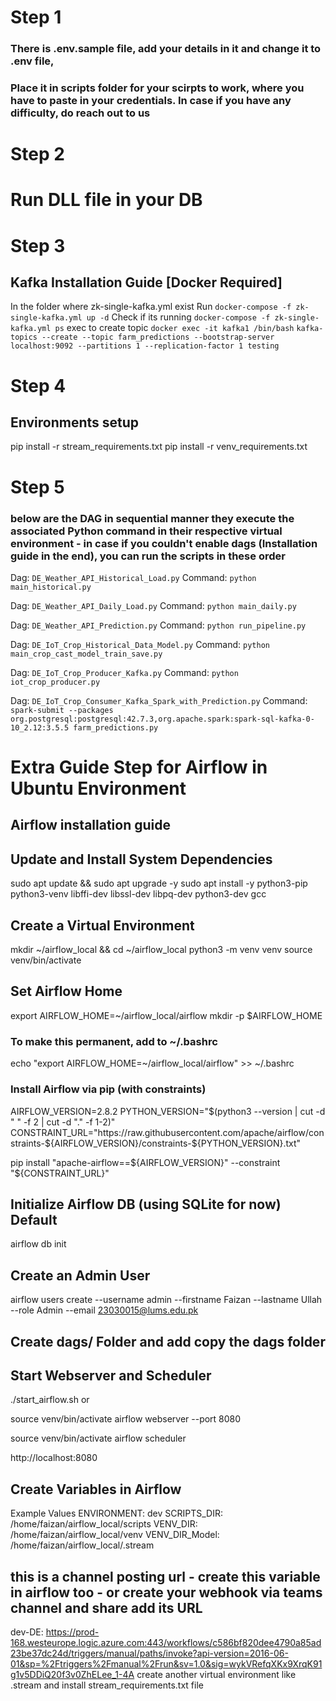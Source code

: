 # Step 1
### There is .env.sample file, add your details in it and change it to .env file,
### Place it in scripts folder for your scirpts to work, where you have to paste in your credentials. In case if you have any difficulty, do reach out to us

# Step 2
# Run DLL file in your DB

# Step 3
## Kafka Installation Guide [Docker Required]
In the folder where zk-single-kafka.yml exist
Run 
`docker-compose -f zk-single-kafka.yml up -d`
Check if its running
`docker-compose -f zk-single-kafka.yml ps`
exec to create topic
`docker exec -it kafka1 /bin/bash`
`kafka-topics --create --topic farm_predictions --bootstrap-server localhost:9092 --partitions 1 --replication-factor 1 testing`

# Step 4
## Environments setup
pip install -r stream_requirements.txt
pip install -r venv_requirements.txt

# Step 5
### below are the DAG in sequential manner they execute the associated Python command in their respective virtual environment - in case if you couldn't enable dags (Installation guide in the end), you can run the scripts in these order

Dag: `DE_Weather_API_Historical_Load.py`
Command: `python main_historical.py`

Dag: `DE_Weather_API_Daily_Load.py`
Command: `python main_daily.py`

Dag: `DE_Weather_API_Prediction.py`
Command: `python run_pipeline.py`

Dag: `DE_IoT_Crop_Historical_Data_Model.py`
Command: `python main_crop_cast_model_train_save.py`

Dag: `DE_IoT_Crop_Producer_Kafka.py`
Command: `python iot_crop_producer.py`

Dag: `DE_IoT_Crop_Consumer_Kafka_Spark_with_Prediction.py`
Command: `spark-submit --packages org.postgresql:postgresql:42.7.3,org.apache.spark:spark-sql-kafka-0-10_2.12:3.5.5 farm_predictions.py`

# Extra Guide Step for Airflow in Ubuntu Environment

## Airflow installation guide

## Update and Install System Dependencies
sudo apt update && sudo apt upgrade -y
sudo apt install -y python3-pip python3-venv libffi-dev libssl-dev libpq-dev python3-dev gcc

## Create a Virtual Environment
mkdir ~/airflow_local && cd ~/airflow_local
python3 -m venv venv
source venv/bin/activate

## Set Airflow Home
export AIRFLOW_HOME=~/airflow_local/airflow
mkdir -p $AIRFLOW_HOME

### To make this permanent, add to ~/.bashrc
echo "export AIRFLOW_HOME=~/airflow_local/airflow" >> ~/.bashrc

### Install Airflow via pip (with constraints)
AIRFLOW_VERSION=2.8.2
PYTHON_VERSION="$(python3 --version | cut -d " " -f 2 | cut -d "." -f 1-2)"
CONSTRAINT_URL="https://raw.githubusercontent.com/apache/airflow/constraints-${AIRFLOW_VERSION}/constraints-${PYTHON_VERSION}.txt"

pip install "apache-airflow==${AIRFLOW_VERSION}" --constraint "${CONSTRAINT_URL}"

## Initialize Airflow DB (using SQLite for now) Default
airflow db init

## Create an Admin User
airflow users create --username admin --firstname Faizan --lastname Ullah --role Admin --email 23030015@lums.edu.pk

## Create dags/ Folder and add copy the dags folder

## Start Webserver and Scheduler
./start_airflow.sh
or

source venv/bin/activate
airflow webserver --port 8080

source venv/bin/activate
airflow scheduler

http://localhost:8080

## Create Variables in Airflow
Example Values
ENVIRONMENT: dev
SCRIPTS_DIR: /home/faizan/airflow_local/scripts
VENV_DIR: /home/faizan/airflow_local/venv
VENV_DIR_Model:	/home/faizan/airflow_local/.stream

## this is a channel posting url - create this variable in airflow too - or create your webhook via teams channel and share add its URL
dev-DE: https://prod-168.westeurope.logic.azure.com:443/workflows/c586bf820dee4790a85ad23be37dc24d/triggers/manual/paths/invoke?api-version=2016-06-01&sp=%2Ftriggers%2Fmanual%2Frun&sv=1.0&sig=wykVRefqXKx9XrqK91g1v5DDiQ20f3v0ZhELee_1-4A
create another virtual environment like .stream and install stream_requirements.txt file